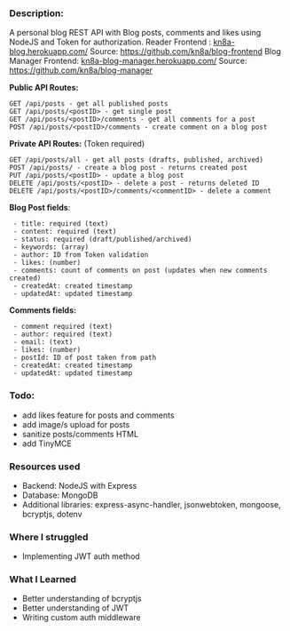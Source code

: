### Description:

A personal blog REST API with Blog posts, comments and likes using NodeJS and Token for authorization.
Reader Frontend : [kn8a-blog.herokuapp.com/](https://kn8a-blog.herokuapp.com/ "https://kn8a-blog.herokuapp.com/")
Source: https://github.com/kn8a/blog-frontend
Blog Manager Frontend: [kn8a-blog-manager.herokuapp.com/](https://kn8a-blog-manager.herokuapp.com/ "https://kn8a-blog-manager.herokuapp.com/")
Source: https://github.com/kn8a/blog-manager

**Public API Routes:**

    GET /api/posts - get all published posts
    GET /api/posts/<postID> - get single post
    GET /api/posts/<postID>/comments - get all comments for a post
    POST /api/posts/<postID>/comments - create comment on a blog post
   
**Private API Routes:** (Token required)

    GET /api/posts/all - get all posts (drafts, published, archived)
    POST /api/posts/ - create a blog post - returns created post
    PUT /api/posts/<postID> - update a blog post
    DELETE /api/posts/<postID> - delete a post - returns deleted ID
    DELETE /api/posts/<postID>/comments/<commentID> - delete a comment

**Blog Post fields**:

     - title: required (text)
     - content: required (text)
     - status: required (draft/published/archived)
     - keywords: (array)
     - author: ID from Token validation
     - likes: (number)
     - comments: count of comments on post (updates when new comments created)
     - createdAt: created timestamp
     - updatedAt: updated timestamp

**Comments fields:**

     - comment required (text)
     - author: required (text)
     - email: (text)
     - likes: (number)
     - postId: ID of post taken from path
     - createdAt: created timestamp
     - updatedAt: updated timestamp

### Todo:
- add likes feature for posts and comments
- add image/s upload for posts
- sanitize posts/comments HTML
- add TinyMCE

### Resources used
- Backend: NodeJS with Express
- Database: MongoDB
- Additional libraries: express-async-handler, jsonwebtoken, mongoose, bcryptjs, dotenv
 
### Where I struggled

- Implementing JWT auth method

### What I Learned

- Better understanding of bcryptjs
- Better understanding of JWT
- Writing custom auth middleware 
